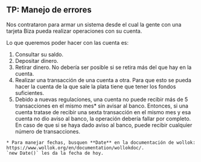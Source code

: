 ## TP: Manejo de errores

Nos contrataron para armar un sistema desde el cual la gente con una tarjeta Biza pueda realizar operaciones con su cuenta.

Lo que queremos poder hacer con las cuenta es:
1. Consultar su saldo.
2. Depositar dinero.
3. Retirar dinero. No debería ser posible si se retira más del que hay en la cuenta.
4. Realizar una transacción de una cuenta a otra. Para que esto se pueda hacer la cuenta de la que sale la plata tiene que tener los fondos suficientes.
5. Debido a nuevas regulaciones, una cuenta no puede recibir más de 5 transacciones en el mismo mes* sin avisar al banco. Entonces, si una cuenta tratase de recibir una sexta transacción en el mismo mes y esa cuenta no dio aviso al banco, la operación debería fallar por completo. En caso de que si se haya dado aviso al banco, puede recibir cualquier número de transacciones.

```
* Para manejar fechas, busquen **Date** en la documentación de wollok: https://www.wollok.org/en/documentation/wollokdoc/.
`new Date()` les da la fecha de hoy.
```
